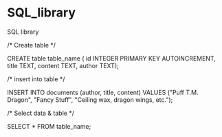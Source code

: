 # SQL_library
SQL library

/* Create table */

CREATE table table_name (
    id INTEGER PRIMARY KEY AUTOINCREMENT,
    title TEXT,
    content TEXT,
    author TEXT);
	
/* insert into table */
	
INSERT INTO documents (author, title, content)
    VALUES ("Puff T.M. Dragon", "Fancy Stuff", "Ceiling wax, dragon wings, etc.");
	
/* Select data & table */
	
SELECT * FROM table_name;
